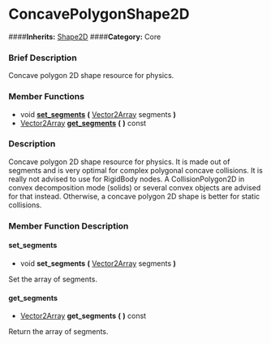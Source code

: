 #  ConcavePolygonShape2D  
####**Inherits:** [Shape2D](class_shape2d)
####**Category:** Core

###  Brief Description  
Concave polygon 2D shape resource for physics.

###  Member Functions 
  * void  **[set&#95;segments](#set_segments)**  **(** [Vector2Array](class_vector2array) segments  **)**
  * [Vector2Array](class_vector2array)  **[get&#95;segments](#get_segments)**  **(** **)** const

###  Description  
Concave polygon 2D shape resource for physics. It is made out of segments and is very optimal for complex polygonal concave collisions. It is really not advised to use for RigidBody nodes. A CollisionPolygon2D in convex decomposition mode (solids) or several convex objects are advised for that instead. Otherwise, a concave polygon 2D shape is better for static collisions.

###  Member Function Description  

#### <a name="set_segments">set_segments</a>
  * void  **set&#95;segments**  **(** [Vector2Array](class_vector2array) segments  **)**

Set the array of segments.

#### <a name="get_segments">get_segments</a>
  * [Vector2Array](class_vector2array)  **get&#95;segments**  **(** **)** const

Return the array of segments.

